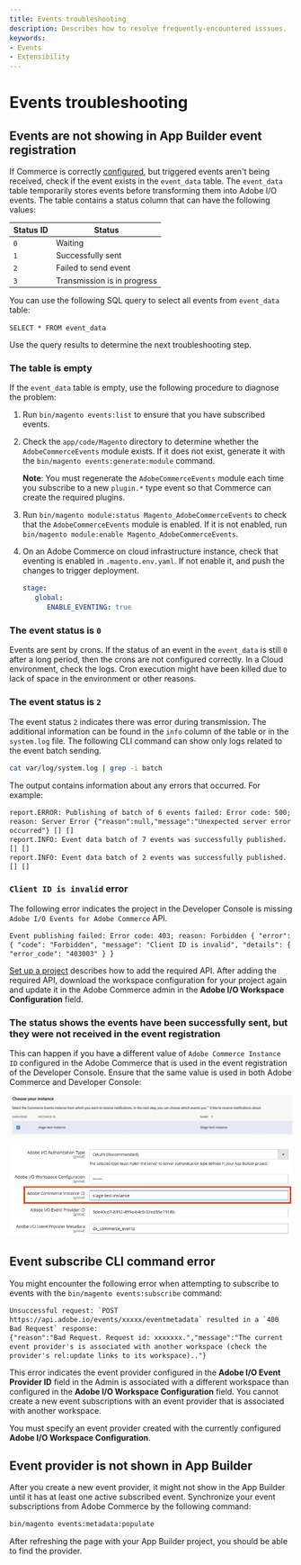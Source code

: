 ```yaml
---
title: Events troubleshooting
description: Describes how to resolve frequently-encountered isssues.
keywords:
- Events
- Extensibility
---
```


# Events troubleshooting

## Events are not showing in App Builder event registration

If Commerce is correctly [configured](configure-commerce.md), but triggered events aren't being received, check if the event exists in the `event_data` table.
The `event_data` table temporarily stores events before transforming them into Adobe I/O events. The table contains a status column that can have the following values:

Status ID | Status
--- | ---
`0` | Waiting
`1` | Successfully sent
`2` | Failed to send event
`3` | Transmission is in progress

You can use the following SQL query to select all events from `event_data` table:

`SELECT * FROM event_data`

Use the query results to determine the next troubleshooting step.

### The table is empty

If the `event_data` table is empty, use the following procedure to diagnose the problem:

1. Run `bin/magento events:list` to ensure that you have subscribed events.

1. Check the `app/code/Magento` directory to determine whether the `AdobeCommerceEvents` module exists. If it does not exist, generate it with the `bin/magento events:generate:module` command.

   **Note**: You must regenerate the `AdobeCommerceEvents` module each time you subscribe to a new `plugin.*` type event so that Commerce can create the required plugins.

1. Run `bin/magento module:status Magento_AdobeCommerceEvents` to check that the `AdobeCommerceEvents` module is enabled. If it is not enabled, run `bin/magento module:enable Magento_AdobeCommerceEvents`.

1. On an Adobe Commerce on cloud infrastructure instance, check that eventing is enabled in `.magento.env.yaml`. If not enable it, and push the changes to trigger deployment.

   ```yaml
   stage:
      global:
         ENABLE_EVENTING: true
   ```

### The event status is `0`

Events are sent by crons. If the status of an event in the `event_data` is still `0` after a long period, then the crons are not configured correctly.
In a Cloud environment, check the logs. Cron execution might have been killed due to lack of space in the environment or other reasons.

### The event status is `2`

The event status `2` indicates there was error during transmission. The additional information can be found in the `info` column of the table or in the `system.log` file.
The following CLI command can show only logs related to the event batch sending.

```bash
cat var/log/system.log | grep -i batch
```

The output contains information about any errors that occurred. For example:

```terminal
report.ERROR: Publishing of batch of 6 events failed: Error code: 500; reason: Server Error {"reason":null,"message":"Unexpected server error occurred"} [] []
report.INFO: Event data batch of 7 events was successfully published. [] []
report.INFO: Event data batch of 2 events was successfully published. [] []
```

### `Client ID is invalid` error

The following error indicates the project in the Developer Console is missing `Adobe I/O Events for Adobe Commerce` API.

```terminal
Event publishing failed: Error code: 403; reason: Forbidden { "error": { "code": "Forbidden", "message": "Client ID is invalid", "details": { "error_code": "403003" } }
```

[Set up a project](./project-setup.md#set-up-a-project) describes how to add the required API.
After adding the required API, download the workspace configuration for your project again and update it in the Adobe Commerce admin in the **Adobe I/O Workspace Configuration** field.

### The status shows the events have been successfully sent, but they were not received in the event registration

This can happen if you have a different value of `Adobe Commerce Instance ID` configured in the Adobe Commerce that is used in the event registration of the Developer Console.
Ensure that the same value is used in both Adobe Commerce and Developer Console:

![Choose your instance ](../_images/events/instance-name-developer-console.png)

![Adobe Commerce instance ID](../_images/events/instance-name-developer-commerce.png)

## Event subscribe CLI command error

You might encounter the following error when attempting to subscribe to events with the `bin/magento events:subscribe` command:

```terminal
Unsuccessful request: `POST https://api.adobe.io/events/xxxxx/eventmetadata` resulted in a `400 Bad Request` response:
{"reason":"Bad Request. Request id: xxxxxxx.","message":"The current event provider's is associated with another workspace (check the provider's rel:update links to its workspace).."}
```

This error indicates the event provider configured in the **Adobe I/O Event Provider ID** field in the Admin is associated with a different workspace than configured in the **Adobe I/O Workspace Configuration** field.
You cannot create a new event subscriptions with an event provider that is associated with another workspace.

You must specify an event provider created with the currently configured **Adobe I/O Workspace Configuration**.

## Event provider is not shown in App Builder

After you create a new event provider, it might not show in the App Builder until it has at least one active subscribed event. Synchronize your event subscriptions from Adobe Commerce by the following command:

```bash
bin/magento events:metadata:populate
```

After refreshing the page with your App Builder project, you should be able to find the provider.
